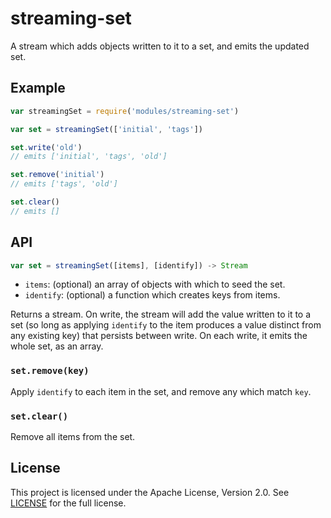 # streaming-set

A stream which adds objects written to it to a set, and emits the updated set.

## Example

```javascript
var streamingSet = require('modules/streaming-set')

var set = streamingSet(['initial', 'tags'])

set.write('old')
// emits ['initial', 'tags', 'old']

set.remove('initial')
// emits ['tags', 'old']

set.clear()
// emits []
```

## API

```javascript
var set = streamingSet([items], [identify]) -> Stream
```

- `items`: (optional) an array of objects with which to seed the set.
- `identify`: (optional) a function which creates keys from items.

Returns a stream. On write, the stream will add the value written to it to a set
(so long as applying `identify` to the item produces a value distinct from any
existing key) that persists between write. On each write, it emits the whole
set, as an array.

### `set.remove(key)`

Apply `identify` to each item in the set, and remove any which match `key`.

### `set.clear()`

Remove all items from the set.

## License

This project is licensed under the Apache License, Version 2.0. See
[LICENSE][license] for the full license.

[license]: ./LICENSE
